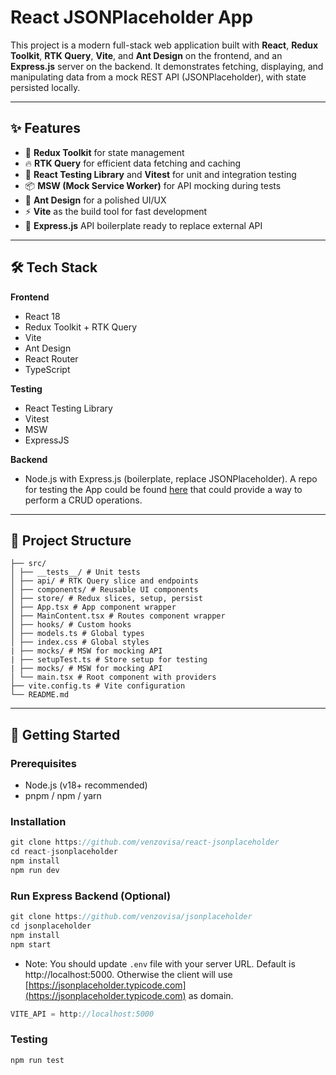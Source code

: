 # React JSONPlaceholder App

This project is a modern full-stack web application built with **React**, **Redux Toolkit**, **RTK Query**, **Vite**, and **Ant Design** on the frontend, and an **Express.js** server on the backend. It demonstrates fetching, displaying, and manipulating data from a mock REST API (JSONPlaceholder), with state persisted locally.

---

## ✨ Features

- 🔁 **Redux Toolkit** for state management
- 🔥 **RTK Query** for efficient data fetching and caching
- 🧪 **React Testing Library** and **Vitest** for unit and integration testing
- 📦 **MSW (Mock Service Worker)** for API mocking during tests
- 🎨 **Ant Design** for a polished UI/UX
- ⚡ **Vite** as the build tool for fast development
- 🚀 **Express.js** API boilerplate ready to replace external API

---

## 🛠️ Tech Stack

**Frontend**
- React 18
- Redux Toolkit + RTK Query
- Vite
- Ant Design
- React Router
- TypeScript

**Testing**
- React Testing Library
- Vitest
- MSW
- ExpressJS

**Backend**
- Node.js with Express.js (boilerplate, replace JSONPlaceholder). A repo for testing the App could be found [here](https://github.com/venzovisa/jsonplaceholder) that could provide a way to perform a CRUD operations.

---

## 📁 Project Structure
```bs
├── src/
│ ├── __tests__/ # Unit tests
│ ├── api/ # RTK Query slice and endpoints
│ ├── components/ # Reusable UI components
│ ├── store/ # Redux slices, setup, persist
│ ├── App.tsx # App component wrapper
│ ├── MainContent.tsx # Routes component wrapper
│ ├── hooks/ # Custom hooks
│ ├── models.ts # Global types
│ ├── index.css # Global styles
| ├── mocks/ # MSW for mocking API
| ├── setupTest.ts # Store setup for testing
| ├── mocks/ # MSW for mocking API
│ └── main.tsx # Root component with providers
├── vite.config.ts # Vite configuration
└── README.md
```

---

## 🚀 Getting Started

### Prerequisites

- Node.js (v18+ recommended)
- pnpm / npm / yarn

### Installation

```js
git clone https://github.com/venzovisa/react-jsonplaceholder
cd react-jsonplaceholder
npm install
npm run dev
```

### Run Express Backend (Optional)
```js
git clone https://github.com/venzovisa/jsonplaceholder
cd jsonplaceholder
npm install
npm start
```
* Note: You should update ```.env``` file with your server URL. Default is http://localhost:5000. Otherwise the client will use [https://jsonplaceholder.typicode.com](https://jsonplaceholder.typicode.com) as domain.
```js
VITE_API = http://localhost:5000
```

### Testing

```js
npm run test
```

